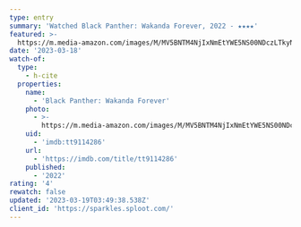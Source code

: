 ```yaml
---
type: entry
summary: 'Watched Black Panther: Wakanda Forever, 2022 - ★★★★'
featured: >-
  https://m.media-amazon.com/images/M/MV5BNTM4NjIxNmEtYWE5NS00NDczLTkyNWQtYThhNmQyZGQzMjM0XkEyXkFqcGdeQXVyODk4OTc3MTY@._V1_SX300.jpg
date: '2023-03-18'
watch-of:
  type:
    - h-cite
  properties:
    name:
      - 'Black Panther: Wakanda Forever'
    photo:
      - >-
        https://m.media-amazon.com/images/M/MV5BNTM4NjIxNmEtYWE5NS00NDczLTkyNWQtYThhNmQyZGQzMjM0XkEyXkFqcGdeQXVyODk4OTc3MTY@._V1_SX300.jpg
    uid:
      - 'imdb:tt9114286'
    url:
      - 'https://imdb.com/title/tt9114286'
    published:
      - '2022'
rating: '4'
rewatch: false
updated: '2023-03-19T03:49:38.538Z'
client_id: 'https://sparkles.sploot.com/'
---
```



